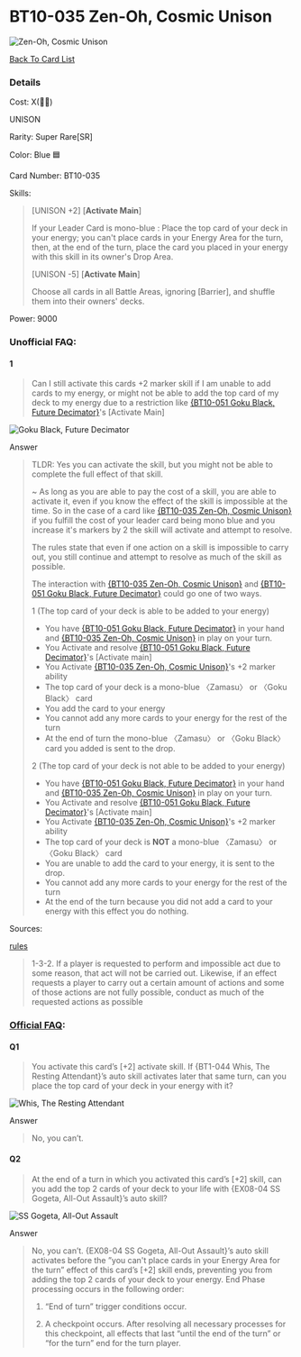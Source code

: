 #  BT10-035 Zen-Oh, Cosmic Unison
![Zen-Oh, Cosmic Unison](http://www.dbs-cardgame.com/images/cardlist/cardimg/BT10-035.png)

[Back To Card List](./index.md)
### Details 
Cost: X(🔵🔵) 

UNISON

Rarity: Super Rare[SR]

Color: Blue 🟦

Card Number: BT10-035

Skills: 
> [UNISON +2\] \[**Activate Main**]
>
> If your Leader Card is mono-blue : Place the top card of your deck
  in your energy; you can't place cards in your Energy Area for the
  turn, then, at the end of the turn, place the card you placed in
  your energy with this skill in its owner's Drop Area.
>
> [UNISON -5\] \[**Activate Main**]
  >
> Choose all cards in all Battle Areas, ignoring
  [Barrier], and shuffle them into their owners' decks.

Power: 9000


### Unofficial FAQ:
#### 1
> Can I still activate this cards +2 marker skill if I am unable to add cards to my energy, or might not be able to add the top card of my deck to my energy due to a restriction like [{BT10-051 Goku Black, Future Decimator}](./BT10-051.d)'s [Activate Main]

![Goku Black, Future Decimator](http://www.dbs-cardgame.com/images/cardlist/cardimg/BT10-051.png)

Answer
> TLDR: Yes you can activate the skill, but you might not be able to complete the full effect of that skill.
>
> ~
> As long as you are able to pay the cost of a skill, you are able to activate it, even if you know the effect of the skill is impossible at the time.
> So in the case of a card like [{BT10-035 Zen-Oh, Cosmic Unison}](#BT10-035-Zen-Oh-Cosmic-Unison) if you fulfill the cost of your leader card being mono blue and you increase it's markers by 2 the skill will activate and attempt to resolve.
> 
> The rules state that even if one action on a skill is impossible to carry out, you still continue and attempt to resolve as much of the skill as possible.
>
> The interaction with [{BT10-035 Zen-Oh, Cosmic Unison}](#BT10-035-Zen-Oh-Cosmic-Unison) and [{BT10-051 Goku Black, Future Decimator}](./BT10-051.d) could go one of two ways.
>
> 1 (The top card of your deck is able to be added to your energy)
>
> - You have [{BT10-051 Goku Black, Future Decimator}](./BT10-051.d) in your hand and [{BT10-035 Zen-Oh, Cosmic Unison}](#BT10-035-Zen-Oh-Cosmic-Unison) in play on your turn.
> - You Activate and resolve [{BT10-051 Goku Black, Future Decimator}](./BT10-051.d)'s [Activate main]
> - You Activate [{BT10-035 Zen-Oh, Cosmic Unison}](#BT10-035-Zen-Oh-Cosmic-Unison)'s +2 marker ability
>  - The top card of your deck is a mono-blue 〈Zamasu〉 or 〈Goku Black〉 card
>  - You add the card to your energy
>  - You cannot add any more cards to your energy for the rest of the turn
>  - At the end of turn the mono-blue 〈Zamasu〉 or 〈Goku Black〉 card you added is sent to the drop.
>
>
> 2 (The top card of your deck is not able to be added to your energy)
>
> - You have [{BT10-051 Goku Black, Future Decimator}](./BT10-051.d) in your hand and [{BT10-035 Zen-Oh, Cosmic Unison}](#BT10-035-Zen-Oh-Cosmic-Unison) in play on your turn.
> - You Activate and resolve [{BT10-051 Goku Black, Future Decimator}](./BT10-051.d)'s [Activate main]
> - You Activate [{BT10-035 Zen-Oh, Cosmic Unison}](#BT10-035-Zen-Oh-Cosmic-Unison)'s +2 marker ability
>  - The top card of your deck is **NOT** a mono-blue 〈Zamasu〉 or 〈Goku Black〉 card
>  - You are unable to add the card to your energy, it is sent to the drop.
>  - You cannot add any more cards to your energy for the rest of the turn
>  - At the end of the turn because you did not add a card to your energy with this effect you do nothing.

Sources: 

[rules][2]
> 1-3-2. If a player is requested to perform and
  impossible act due to some reason,
  that act will not be carried out.
  Likewise, if an effect requests a player
  to carry out a certain amount of
  actions and some of those actions are
  not fully possible, conduct as much of
  the requested actions as possible


### [Official FAQ][1]: 
#### Q1
> You activate this card’s [+2] activate skill. If {BT1-044 Whis, The Resting Attendant}’s auto skill activates later that same turn, can you place the top card of your deck in your energy with it?

![Whis, The Resting Attendant](http://www.dbs-cardgame.com/images/cardlist/cardimg/BT1-044.png)

Answer
>  No, you can’t.
#### Q2
> At the end of a turn in which you activated this card’s [+2] skill, can you add the top 2 cards of your deck to your life with {EX08-04 SS Gogeta, All-Out Assault}’s auto skill?

![SS Gogeta, All-Out Assault](http://www.dbs-cardgame.com/images/cardlist/cardimg/EX08-04.png)

Answer
>  No, you can’t.
   {EX08-04 SS Gogeta, All-Out Assault}’s auto skill activates before the ”you can't place cards in your Energy Area for the turn” effect of this card’s [+2] skill ends, preventing you from adding the top 2 cards of your deck to your energy.
   End Phase processing occurs in the following order:
> 1. “End of turn” trigger conditions occur.
>
> 2. A checkpoint occurs. After resolving all necessary processes for this checkpoint, all effects that last “until the end of the turn” or “for the turn” end for the turn player.



[1]: http://www.dbs-cardgame.com/us-en/rule/card_faq.php
[2]: http://www.dbs-cardgame.com/pdf/rulemanual.pdf?ver_1.18_2

